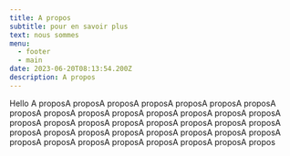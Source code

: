 ```yaml
---
title: A propos
subtitle: pour en savoir plus
text: nous sommes
menu:
  - footer
  - main
date: 2023-06-20T08:13:54.200Z
description: A propos
---
```

Hello A proposA proposA proposA proposA proposA proposA proposA proposA proposA proposA proposA proposA proposA proposA proposA proposA proposA proposA proposA proposA proposA proposA proposA proposA proposA proposA proposA proposA proposA proposA proposA proposA proposA proposA proposA proposA proposA proposA propos